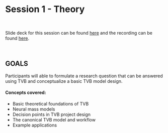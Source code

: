 # Session 1 - Theory

<br>

Slide deck for this session can be found [here](https://docs.google.com/presentation/d/1m162HYdZUSFA2WCnUa9mi3SdtjetL12cw4RU8mI_GLk/edit?usp=drive_link) and the recording can be found [here](https://drive.google.com/file/d/1q-3oktGHEHHoSJy5DylOswcchL2CuJ4h/view?usp=sharing).

<br>

## GOALS
Participants will able to formulate a research question that can be answered using TVB and conceptualize a basic TVB model design.

#### Concepts covered: 
- Basic theoretical foundations of TVB
- Neural mass models
- Decision points in TVB project design
- The canonical TVB model and workflow 
- Example applications
